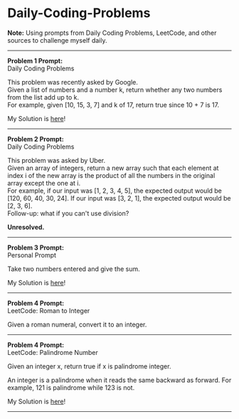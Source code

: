 # Daily-Coding-Problems

<b>Note:</b> Using prompts from Daily Coding Problems, LeetCode, and other sources to challenge myself daily. <br>

<hr class="solid">

**Problem 1 Prompt:** <br>
Daily Coding Problems <br>

This problem was recently asked by Google. <br>
Given a list of numbers and a number k, return whether any two numbers from the list add up to k. <br>
For example, given [10, 15, 3, 7] and k of 17, return true since 10 + 7 is 17.

My Solution is <a href="https://github.com/jaegerkyra/Daily-Coding-Problems/tree/master/Daily%20Coding%20Problems/Problem_001">here</a>!
<hr class="solid">

**Problem 2 Prompt:** <br>
Daily Coding Problems <br>

This problem was asked by Uber.<br>
Given an array of integers, return a new array such that each element at index i of the new array is the product of all the numbers in the original array except the one at i. <br>
For example, if our input was [1, 2, 3, 4, 5], the expected output would be [120, 60, 40, 30, 24]. If our input was [3, 2, 1], the expected output would be [2, 3, 6]. <br>
Follow-up: what if you can't use division? <br>

<b>Unresolved.</b>

<hr class="solid">

**Problem 3 Prompt:** <br>
Personal Prompt <br>

Take two numbers entered and give the sum.

My Solution is <a href="https://github.com/jaegerkyra/Daily-Coding-Problems/tree/master/Daily%20Coding%20Problems/Problem_003">here</a>!

<hr class="solid">

**Problem 4 Prompt:** <br>
LeetCode: Roman to Integer <br>

Given a roman numeral, convert it to an integer.
<hr class="solid">

**Problem 4 Prompt:** <br>
LeetCode: Palindrome Number <br>

Given an integer x, return true if x is palindrome integer.

An integer is a palindrome when it reads the same backward as forward. For example, 121 is palindrome while 123 is not.

My Solution is <a href="https://github.com/jaegerkyra/Daily-Coding-Problems/tree/master/Daily%20Coding%20Problems/Problem_004">here</a>!
<hr class="solid">



